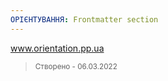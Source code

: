 ```yaml
---
ОРІЄНТУВАННЯ: Frontmatter section
---
```

<a href="https://dmitriy-1986.github.io/Orientation/">www.orientation.pp.ua</a>

> <small>Створено - 06.03.2022</small>



